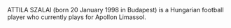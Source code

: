 ATTILA SZALAI (born 20 January 1998 in Budapest) is a Hungarian football player who currently plays for Apollon Limassol.
